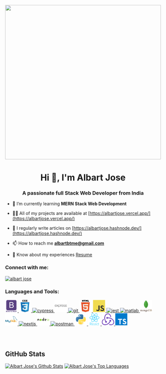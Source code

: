 <a href="#"> <img src = "https://www.wallpapertip.com/wmimgs/250-2504846_a-two-display-workspace-with-lines-of-code.jpg" width="100%" height = "500px" /></a>
<h1 align="center">Hi 👋, I'm Albart Jose</h1>
<h3 align="center">A passionate full Stack Web Developer from India</h3>

- 🌱 I’m currently learning **MERN Stack Web Development**

- 👨‍💻 All of my projects are available at [https://albartjose.vercel.app/](https://albartjose.vercel.app/)

- 📝 I regularly write articles on [https://albartjose.hashnode.dev/](https://albartjose.hashnode.dev/)

- 📫 How to reach me **albartbtme@gmail.com**

- 📄 Know about my experiences [Resume](https://drive.google.com/file/d/1610Bcdqzr-Xih_K-HQ3eRNMZkU9Ven7a/view?usp=sharing)

<h3 align="left">Connect with me:</h3>
<p align="left">
<a href="https://www.linkedin.com/in/albart-jose-b0a904195/" target="blank"><img align="center" src="https://raw.githubusercontent.com/rahuldkjain/github-profile-readme-generator/master/src/images/icons/Social/linked-in-alt.svg" alt="albart jose" height="30" width="40" /></a>
</p>

<h3 align="left">Languages and Tools:</h3>
<p align="left"> <a href="https://getbootstrap.com" target="_blank"> <img src="https://raw.githubusercontent.com/devicons/devicon/master/icons/bootstrap/bootstrap-plain-wordmark.svg" alt="bootstrap" width="40" height="40"/> </a> <a href="https://www.w3schools.com/css/" target="_blank"> <img src="https://raw.githubusercontent.com/devicons/devicon/master/icons/css3/css3-original-wordmark.svg" alt="css3" width="40" height="40"/> </a> <a href="https://www.cypress.io" target="_blank"> <img src="https://raw.githubusercontent.com/simple-icons/simple-icons/6e46ec1fc23b60c8fd0d2f2ff46db82e16dbd75f/icons/cypress.svg" alt="cypress" width="40" height="40"/> </a> <a href="https://expressjs.com" target="_blank"> <img src="https://raw.githubusercontent.com/devicons/devicon/master/icons/express/express-original-wordmark.svg" alt="express" width="40" height="40"/> </a> <a href="https://git-scm.com/" target="_blank"> <img src="https://www.vectorlogo.zone/logos/git-scm/git-scm-icon.svg" alt="git" width="40" height="40"/> </a> <a href="https://www.w3.org/html/" target="_blank"> <img src="https://raw.githubusercontent.com/devicons/devicon/master/icons/html5/html5-original-wordmark.svg" alt="html5" width="40" height="40"/> </a> <a href="https://developer.mozilla.org/en-US/docs/Web/JavaScript" target="_blank"> <img src="https://raw.githubusercontent.com/devicons/devicon/master/icons/javascript/javascript-original.svg" alt="javascript" width="40" height="40"/> </a> <a href="https://jestjs.io" target="_blank"> <img src="https://www.vectorlogo.zone/logos/jestjsio/jestjsio-icon.svg" alt="jest" width="40" height="40"/> </a> <a href="https://www.mathworks.com/" target="_blank"> <img src="https://upload.wikimedia.org/wikipedia/commons/2/21/Matlab_Logo.png" alt="matlab" width="40" height="40"/> </a> <a href="https://www.mongodb.com/" target="_blank"> <img src="https://raw.githubusercontent.com/devicons/devicon/master/icons/mongodb/mongodb-original-wordmark.svg" alt="mongodb" width="40" height="40"/> </a> <a href="https://www.mysql.com/" target="_blank"> <img src="https://raw.githubusercontent.com/devicons/devicon/master/icons/mysql/mysql-original-wordmark.svg" alt="mysql" width="40" height="40"/> </a> <a href="https://nextjs.org/" target="_blank"> <img src="https://cdn.worldvectorlogo.com/logos/nextjs-3.svg" alt="nextjs" width="40" height="40"/> </a> <a href="https://nodejs.org" target="_blank"> <img src="https://raw.githubusercontent.com/devicons/devicon/master/icons/nodejs/nodejs-original-wordmark.svg" alt="nodejs" width="40" height="40"/> </a> <a href="https://postman.com" target="_blank"> <img src="https://www.vectorlogo.zone/logos/getpostman/getpostman-icon.svg" alt="postman" width="40" height="40"/> </a> <a href="https://www.python.org" target="_blank"> <img src="https://raw.githubusercontent.com/devicons/devicon/master/icons/python/python-original.svg" alt="python" width="40" height="40"/> </a> <a href="https://reactjs.org/" target="_blank"> <img src="https://raw.githubusercontent.com/devicons/devicon/master/icons/react/react-original-wordmark.svg" alt="react" width="40" height="40"/> </a> <a href="https://redux.js.org" target="_blank"> <img src="https://raw.githubusercontent.com/devicons/devicon/master/icons/redux/redux-original.svg" alt="redux" width="40" height="40"/> </a> <a href="https://www.typescriptlang.org/" target="_blank"> <img src="https://raw.githubusercontent.com/devicons/devicon/master/icons/typescript/typescript-original.svg" alt="typescript" width="40" height="40"/> </a> </p>
<br></br>
<h2>GitHub Stats</h2>
<!-- <p><img align="left" src="https://github-readme-stats.vercel.app/api/top-langs?username=albartjose&show_icons=true&locale=en&layout=compact" alt="albartjose" /></p>
<br/>
 -->
<a href="https://github.com/albartjose/github-readme-stats"><img alt="Albart Jose's Github Stats" src="https://github-readme-stats.vercel.app/api?username=albartjose&show_icons=true&count_private=true&theme=react&hide_border=true&bg_color=0D1117" /></a>
  <a href="https://github.com/albartjose/github-readme-stats"><img alt="Albart Jose's Top Languages" src="https://github-readme-stats.vercel.app/api/top-langs/?username=albartjose&langs_count=8&count_private=true&layout=compact&theme=react&hide_border=true&bg_color=0D1117" /></a>
  <br/>



<!-- <div>Hi</div>
<p><img align="left" src="https://github-readme-stats.vercel.app/api?username=albartjose&show_icons=true&locale=en" alt="albartjose" /></p> -->

